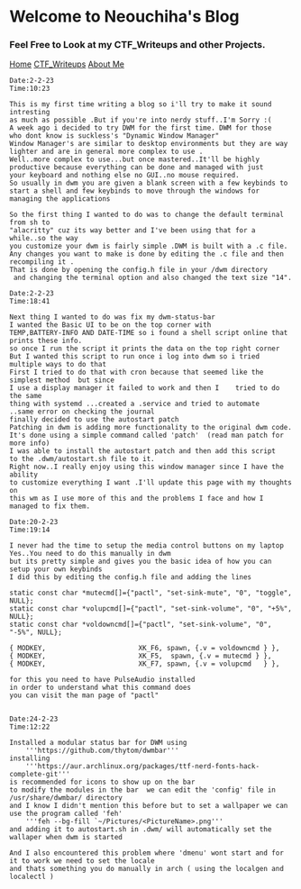 # Welcome to Neouchiha's Blog

### Feel Free to Look at my CTF_Writeups and other Projects.

[Home](https://npranav7619.github.io/)
[CTF_Writeups](https://npranav7619.github.io/CTF_Writeups)
[About Me](https://npranav7619.github.io/Aboutme)

	Date:2-2-23
	Time:10:23

	This is my first time writing a blog so i'll try to make it sound intresting 
	as much as possible .But if you're into nerdy stuff..I'm Sorry :(
	A week ago i decided to try DWM for the first time. DWM for those 
	who dont know is suckless's "Dynamic Window Manager"
	Window Manager's are similar to desktop environments but they are way 
	lighter and are in general more complex to use .
	Well..more complex to use...but once mastered..It'll be highly 
	productive because everything can be done and managed with just
	your keyboard and nothing else no GUI..no mouse required.
	So usually in dwm you are given a blank screen with a few keybinds to 
	start a shell and few keybinds to move through the windows for managing the applications 

	So the first thing I wanted to do was to change the default terminal from sh to
	"alacritty" cuz its way better and I've been using that for a while..so the way
	you customize your dwm is fairly simple .DWM is built with a .c file.
	Any changes you want to make is done by editing the .c file and then recompiling it .
	That is done by opening the config.h file in your /dwm directory
	 and changing the terminal option and also changed the text size "14".

	Date:2-2-23
	Time:18:41

	Next thing I wanted to do was fix my dwm-status-bar 
	I wanted the Basic UI to be on the top corner with 
	TEMP,BATTERY-INFO AND DATE-TIME so i found a shell script online that prints these info.
	so once I run the script it prints the data on the top right corner 
	But I wanted this script to run once i log into dwm so i tried multiple ways to do that 
	First I tried to do that with cron because that seemed like the simplest method  but since 
	I use a display manager it failed to work and then I 	tried to do the same 
	thing with systemd ...created a .service and tried to automate
	..same error on checking the journal 
	finally decided to use the autostart patch 
	Patching in dwm is adding more functionality to the original dwm code.
	It's done using a simple command called 'patch'  (read man patch for more info)
	I was able to install the autostart patch and then add this script 
	to the .dwm/autostart.sh file to it.
	Right now..I really enjoy using this window manager since I have the ability
	to customize everything I want .I'll update this page with my thoughts on 
	this wm as I use more of this and the problems I face and how I managed to fix them.
	
	Date:20-2-23
	Time:19:14
	
	I never had the time to setup the media control buttons on my laptop 
	Yes..You need to do this manually in dwm
	but its pretty simple and gives you the basic idea of how you can setup your own keybinds
	I did this by editing the config.h file and adding the lines
	
	static const char *mutecmd[]={"pactl", "set-sink-mute", "0", "toggle", NULL};
	static const char *volupcmd[]={"pactl", "set-sink-volume", "0", "+5%", NULL};
	static const char *voldowncmd[]={"pactl", "set-sink-volume", "0", "-5%", NULL};
	
	{ MODKEY,                       XK_F6, spawn, {.v = voldowncmd } },
	{ MODKEY,                       XK_F5,  spawn, {.v = mutecmd } },
	{ MODKEY,                       XK_F7, spawn, {.v = volupcmd   } },
	
	for this you need to have PulseAudio installed
	in order to understand what this command does
	you can visit the man page of "pactl"
	
	
	Date:24-2-23
	Time:12:22
	
	Installed a modular status bar for DWM using 
		'''https://github.com/thytom/dwmbar'''
	installing 
		'''https://aur.archlinux.org/packages/ttf-nerd-fonts-hack-complete-git''' 
	is recommended for icons to show up on the bar
	to modify the modules in the bar  we can edit the 'config' file in /usr/share/dwmbar/ directory
	and I know I didn't mention this before but to set a wallpaper we can use the program called 'feh'
		'''feh --bg-fill `~/Pictures/<PictureName>.png'''
	and adding it to autostart.sh in .dwm/ will automatically set the wallaper when dwm is started
	
	And I also encountered this problem where 'dmenu' wont start and for it to work we need to set the locale 
	and thats something you do manually in arch ( using the localgen and localectl )
	
